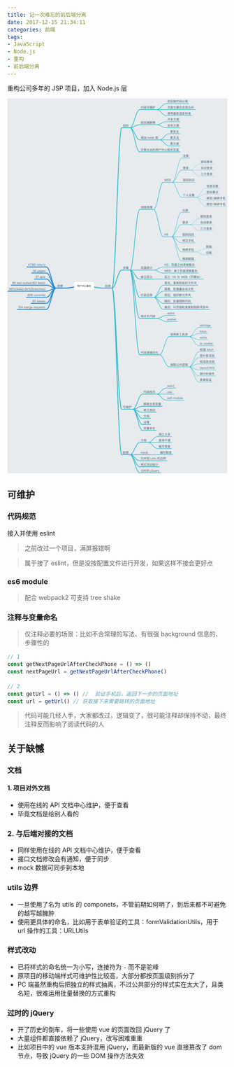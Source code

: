 ```yaml
---
title: 记一次难忘的前后端分离
date: 2017-12-15 21:34:11
categories: 前端
tags:
- JavaScript
- Node.js
- 重构
- 前后端分离
---
```


重构公司多年的 JSP 项目，加入 Node.js 层

<!-- more -->

![image](/post-img/用户中心重构.png)


## 可维护

### 代码规范

接入并使用 eslint

> 之前改过一个项目，满屏报错啊

> 属于接了 eslint，但是没按配置文件进行开发，如果这样不接会更好点



### es6 module

> 配合 webpack2 可支持 tree shake



###  注释与变量命名

> 仅注释必要的场景：比如不合常理的写法、有很强 background 信息的、步骤性的



```js
// 1
const getNextPageUrlAfterCheckPhone = () => ()
const nextPageUrl = getNextPageUrlAfterCheckPhone()

// 2
const getUrl = () => () //  验证手机后，返回下一步的页面地址
const url = getUrl() // 获取接下来需要跳转的页面地址
```



> 代码可能几经人手，大家都改过，逻辑变了，很可能注释却保持不动，最终注释反而影响了阅读代码的人



## 关于缺憾

### 文档

#### 1. 项目对外文档

* 使用在线的 API 文档中心维护，便于查看
* 毕竟文档是给别人看的


### 2. 与后端对接的文档

* 同样使用在线的 API 文档中心维护，便于查看
* 接口文档修改会有通知，便于同步
* mock 数据可同步到本地

### utils 边界

* 一旦使用了名为 utils 的 componets，不管前期如何明了，到后来都不可避免的越写越臃肿
* 使用更具体的命名，比如用于表单验证的工具：formValidationUtils，用于 url 操作的工具：URLUtils




### 样式改动

* 已将样式的命名统一为小写，连接符为 `-` 而不是驼峰
* 原项目的移动端样式可维护性比较高，大部分都按页面级别拆分了
* PC 端虽然重构后把独立的样式抽离，不过公共部分的样式实在太大了，且类名短，很难运用批量替换的方式重构




### 过时的 jQuery

* 开了历史的倒车，将一些使用 vue 的页面改回 jQuery 了
* 大量组件都直接依赖了 jQuery，改写困难重重
* 比如项目中的 vue 版本支持混用 jQuery，而最新版的 vue 直接篡改了 dom 节点，导致 jQuery 的一些 DOM 操作方法失效
